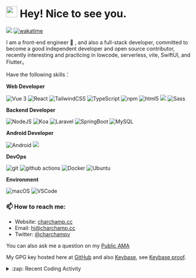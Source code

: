 <h1><img src="https://emojis.slackmojis.com/emojis/images/1531849430/4246/blob-sunglasses.gif?1531849430" width="30"/> Hey! Nice to see you.</h1>

![](https://visitor-badge.laobi.icu/badge?page_id=charchamp.readme) [![wakatime](https://wakatime.com/badge/user/0a183899-c8d5-4505-ae92-65c4d05f6e1e.svg)](https://wakatime.com/@0a183899-c8d5-4505-ae92-65c4d05f6e1e)

<p>I am a front-end engineer 🌱 , and also a full-stack developer, committed to become a good independent developer and open source contributor, recently interesting and practicing in lowcode, serverless, vite, SwiftUI, and Flutter。</p>

Have the following skills：

**Web Developer**


<p>
  <img alt="Vue 3" src="https://img.shields.io/badge/-Vue-5BA17F?style=flat-square&logo=vue.js&logoColor=white" />
  <img alt="React" src="https://img.shields.io/badge/-React-45b8d8?style=flat-square&logo=react&logoColor=white" />
  <img alt="TailwindCSS"src="https://img.shields.io/badge/-Tailwindcss-50B3D0?style=flat-square&logo=tailwindcss&logoColor=white" />
  <img alt="TypeScript"
    src="https://img.shields.io/badge/-TypeScript-007ACC?style=flat-square&logo=typescript&logoColor=white" />
  <img alt="npm" src="https://img.shields.io/badge/-NPM-CB3837?style=flat-square&logo=npm&logoColor=white" />
  <img alt="html5" src="https://img.shields.io/badge/-HTML5-E34F26?style=flat-square&logo=html5&logoColor=white" />
  <img src="https://img.shields.io/badge/-Css3-1572B6.svg?logo=css3&style=popout">
  <img alt="Sass" src="https://img.shields.io/badge/-Sass-CC6699?style=flat-square&logo=sass&logoColor=white" />
</p>

**Backend Developer**

<p>
  <img alt="NodeJS" src="https://img.shields.io/badge/-NodeJS-43853d?style=flat-square&logo=Node.js&logoColor=white" />
  <img alt="Koa" src="https://img.shields.io/badge/-Koa-13aa52?style=flat-square&logo=koa&logoColor=white" />
  <img alt="Laravel" src="https://img.shields.io/badge/-Laravel-13aa52?style=flat-square&logo=laravel&logoColor=white" />
  <img alt="SpringBoot" src="https://img.shields.io/badge/-SpringBoot-13aa52?style=flat-square&logo=springboot&logoColor=white" />
  <img alt="MySQL" src="https://img.shields.io/badge/-MySQL-13aa52?style=flat-square&logo=Mysql&logoColor=white" />
</p>

**Android Developer**

<p>
<img alt="Android" src="https://img.shields.io/badge/-Android-5BA17F?style=flat-square&logo=android&logoColor=white" />
<img src="https://img.shields.io/badge/-Kotlin-1572B6.svg?logo=kotlin&style=popout">
</p>

**DevOps**

<p>
  <img alt="git" src="https://img.shields.io/badge/-Git-F05032?style=flat-square&logo=git&logoColor=white" />
  <img alt="github actions" src="https://img.shields.io/badge/-Github_Actions-2088FF?style=flat-square&logo=github-actions&logoColor=white" />
  <img alt="Docker" src="https://img.shields.io/badge/-Docker-46a2f1?style=flat-square&logo=docker&logoColor=white" />
  <img alt="Ubuntu" src="https://img.shields.io/badge/-Ubuntu-DB652A?style=flat-square&logo=ubuntu&logoColor=white" />
</p>

**Environment**

<p>
  <img alt="macOS" src="https://img.shields.io/badge/-macOS-333?style=flat-square&logo=apple&logoColor=white" />
  <img alt="VSCode" src="https://img.shields.io/badge/-VSCode-007ACC?style=flat-square&logo=visualstudiocode&logoColor=white" />
</p>

### 📫 How to reach me:

- Website: [charchamp.cc](https://charchamp.cc/)
- Email: [hi@charchamp.cc](mailto:hi@charchamp.cc)
- Twitter: [@charchampv](https://twitter.com/charchampv)

You can also ask me a question on my [Public AMA](https://github.com/charchamp/charchamp/discussions/new?category=ama)

My GPG key hosted here at [GitHub](https://github.com/charchamp.gpg) and also [Keybase](https://keybase.io/charchamp/pgp_keys.asc), see [Keybase proof](https://gist.github.com/charchamp/f0bbe8bf05294f615e7d52c7134d6017).

<details>
  <summary>:zap: Recent Coding Activity</summary>
<!--START_SECTION:waka-->

```text
From: 05 November 2022 - To: 05 December 2022

Vue.js                                     ⣿⣿⣿⣿⣿⣿⣿⣿⣿⣿⣿⣿⣿⣷⣀⣀⣀⣀⣀⣀⣀⣀⣀⣀⣀   55.34 %
JavaScript                                 ⣿⣿⣦⣀⣀⣀⣀⣀⣀⣀⣀⣀⣀⣀⣀⣀⣀⣀⣀⣀⣀⣀⣀⣀⣀   09.74 %
JSON                                       ⣿⣿⣦⣀⣀⣀⣀⣀⣀⣀⣀⣀⣀⣀⣀⣀⣀⣀⣀⣀⣀⣀⣀⣀⣀   09.73 %
Rust                                       ⣿⣦⣀⣀⣀⣀⣀⣀⣀⣀⣀⣀⣀⣀⣀⣀⣀⣀⣀⣀⣀⣀⣀⣀⣀   06.07 %
Markdown                                   ⣿⣄⣀⣀⣀⣀⣀⣀⣀⣀⣀⣀⣀⣀⣀⣀⣀⣀⣀⣀⣀⣀⣀⣀⣀   04.66 %
TypeScript                                 ⣿⣀⣀⣀⣀⣀⣀⣀⣀⣀⣀⣀⣀⣀⣀⣀⣀⣀⣀⣀⣀⣀⣀⣀⣀   04.28 %
```

<!--END_SECTION:waka-->
</details>

